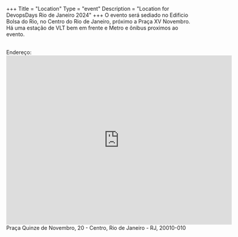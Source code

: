 +++
Title = "Location"
Type = "event"
Description = "Location for DevopsDays Rio de Janeiro 2024"
+++
O evento será sediado no Edificio Bolsa do Rio, no Centro do Rio de Janeiro, próximo a Praça XV Novembro. Há uma estação de VLT bem em frente e Metro e ônibus proximos ao evento.

<br>
Endereço:<br> <iframe src="https://www.google.com/maps/embed?pb=!1m18!1m12!1m3!1d3675.299892760122!2d-43.17701722392591!3d-22.902306979258192!2m3!1f0!2f0!3f0!3m2!1i1024!2i768!4f13.1!3m3!1m2!1s0x9981e20355b637%3A0x908e903f9521cbdf!2sEdificio%20Bolsa%20do%20Rio!5e0!3m2!1spt-BR!2sbr!4v1705518378601!5m2!1spt-BR!2sbr" width="600" height="450" style="border:0;" allowfullscreen="" loading="lazy" referrerpolicy="no-referrer-when-downgrade"></iframe><br>Praça Quinze de Novembro, 20 - Centro, Rio de Janeiro - RJ, 20010-010</a>
<!-- Uncomment this only if you have set the coordinates for your location in the config yaml. Get Latitude and Longitude of a Point: http://itouchmap.com/latlong.html -->

<!-- Edit and uncomment to let people know what accessibility features you have available -->
<!-- 
    Example from Minneapolis 2020

    We offer wheelchair-designated spaces, chairs, and standing options (with tall tables) in the mainstage session room; a quiet room; bathrooms labeled according to the facilities they contain; professional live captioning of mainstage sessions; ingredient labeling (based on data provided when registering); and private space (upon request) for those nursing. We'd also be happy to accommodate any other accessibility needs upon request: {{< email_organizers >}}    
-->
